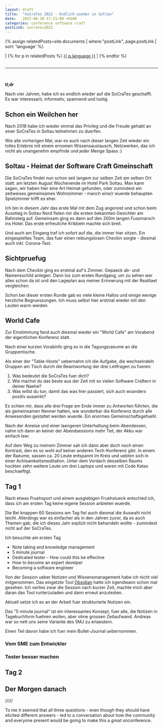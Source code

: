 ```yaml
---
layout: draft
title:  "SoCraTes 2022 - Endlich wieder in Soltau"
date:   2022-08-30 17:21:00 +0100
categories: conference software craft 
postLink: socrates2022
---
```

{% assign relatedPosts=site.documents | where:"postLink", page.postLink | sort: 'language' %}

<div class="language">
|
    {% for p in relatedPosts %}
      <a class="{{ p.language }}" href="{{ site.base-url }}{{ p.url }}">{{ p.language }}</a> |
    {% endfor %}
</div><br/>
<hr>
<br/>

**tl;dr**

Nach vier Jahren, habe ich es endlich wieder auf die SoCraTes geschafft. Es war interessant, informativ, spannend und lustig.

## Schon ein Weilchen her

Nach 2018 habe ich wieder einmal das Privileg und die Freude gehabt an einer SoCraTes in Soltau teilnehmen zu duerfen.

Wie alle vorherigen Mal, war es auch nach dieser langen Zeit wieder ein tolles Erlebnis mit einem ernomen Wissensaustausch, Netzwerken, das ich nicht als unangenehm empfinde und jeder Menge Spass :)

## Soltau - Heimat der Software Craft Gmeinschaft

Die SoCraTes findet nun schon seit langem zur selben Zeit am selben Ort statt: am letzten August Wochenende im Hotel Park Soltau. Man kann sagen, wir haben hier eine Art Heimat gefunden, oder zumindest ein zeitweises gemeinsames Wohnzimmer - manch eine/r wuerde behaupten Spielzimmer trifft es eher.

Ich bin in diesem Jahr das erste Mal mit dem Zug angereist und schon beim Ausstieg in Soltau Nord fielen mir die ersten bekannten Gesichter am Bahnsteig auf. Gemeinsam ging es dann auf den 200m langen Fussmarsch ins Hotel. Das erste erfreuliche Kribbeln machte sich breit.

Und auch am Eingang traf ich sofort auf die, die immer hier sitzen. Ein eingespieltes Team, das fuer einen reibungslosen Checkin sorgte - diesmal auch inkl. Corona-Test.

## Sichtpruefug

Nach dem Checkin ging es erstmal auf's Zimmer. Gepaeck ab- und Namensschild anlegen. Dann los zum ersten Rundgang, um zu sehen wer alles schon da ist und den Lageplan aus meiner Erinnerung mit der Realitaet vergleichen.

Schon bei dieser ersten Runde gab es viele kleine Hallos und einige wenige herzliche Begruessungen. Ich muss selbst hier erstmal wieder mit den Leuten warm werden.

## World Cafe

Zur Einstimmung fand auch diesmal wieder ein "World Cafe" am Vorabend der eigentlichen Konferenz statt.

Nach einer kurzen Vorabinfo ging es in die Tagungsraeume an die Gruppentische.

Als einer der "Table-Hosts" uebernahm ich die Aufgabe, die wechselndeln Gruppen am Tisch durch die Beantwortung der drei Leitfragen zu fueren:

1. Was bedeutet die SoCraTes fuer dich?
2. Wie machst du das beste aus der Zeit mit so vielen Software Craftern in deiner Naehe?
3. Was willst du tun, damit das was hier passiert, sich auch woanders positiv auswirkt?

Es schien mir, dass alle drei Frage am Ende immer zu Antworten führten, die als gemeinsamen Nenner hatten, wie wunderbar die Konferenz durch alle Anwesenden gestaltet werden wuerde. Ein enormes Gemeinschaftsgefuehl.

Nach der Anreise und einer laengeren Unterhaltung beim Abendessen, nahm ich dann an keiner der Abendsessions mehr Teil, der Akku war einfach leer.

Auf dem Weg zu meinem Zimmer sah ich dann aber doch noch einen Kontrast, den es so wohl auf keiner anderen Tech-Konferenz gibt. In einem der Raeume, sassen ca. 20 Leute entspannt im Kreis und uebten sich in einer Achtsamkeitsmeditation. Unter dem Vordach desselben Raums hockten zehn weitere Leute um drei Laptops und waren mit Code Katas beschaeftigt.

## Tag 1

Nach etwas Fruehsport und einem ausgiebigen Fruehstueck entschied ich, dass ich am ersten Tag keine eigene Session anbieten wuerde.

Die Bei knappen 60 Sessions am Tag fiel auch diesmal die Auswahl nicht leicht. Allerdings war es einfacher als in den Jahren zuvor, da es auch Themen gab, die ich dieses Jahr explizit nicht behandeln wollte - zumindest nicht auf der SoCraTes.

Ich besuchte am ersten Tag

- Note taking and knowledge management
- 5 minute journal
- Dedicated tester - How could this be effective
- How to become an expert develper
- Becoming a software engineer

Von der Session ueber Notizen und Wissensmanagement habe ich nicht viel mitgenommen. Das eingetzte Tool [Obsidian](https://obsidian.md) hatte ich irgendwann schon mal gesehen.
Ich verlies zwar die Session nach kurzer Zeit, machte mich aber daran das Tool runterzuladen und dann erneut anzutesten.

Aktuell setze ich es an der Arbeit fuer strukturierte Notizen ein.

Das "5 minute journal" ist ein interessantes Konzept, fuer alle, die Notizen in Tagebuchform fuehren wollen, aber ohne grossen Zeitaufwand. Andreas war so nett uns seine Variante des 5MJ zu erlaeutern.

Einen Teil davon habe ich fuer mein Bullet-Journal uebernommen.


### Vom SME zum Entwickler

### Tester besser machen

## Tag 2

## Der Morgen danach




/////

To me it seemed that all three questions - even though they should have elicited different answers - led to a conversation about how the community and everyone present would be going to make this a great unconference.

###
